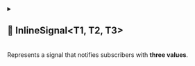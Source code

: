 
<details>
  <summary>
    <h2>🧩 InlineSignal&lt;T1, T2, T3&gt;</h2>
    <br> Represents a signal that notifies subscribers with <b>three values</b>.
  </summary>

```csharp
public sealed class InlineSignal<T1, T2, T3> : ISignal<T1, T2, T3>
```

- **Description:** Represents a signal that notifies subscribers with **three values**.
- **Type parameters:**
    - `T1` — the first emitted value
    - `T2` — the second emitted value
    - `T3` — the third emitted value

---

### 🏗️ Constructors

#### `InlineSignal(Action<Action<T1, T2, T3>>, Action<Action<T1, T2, T3>>)`

```csharp
public InlineSignal(Action<Action<T1, T2, T3>> subscribe, Action<Action<T1, T2, T3>> unsubscribe)
```

- **Description:** Initializes a new instance with provided subscription and unsubscription delegates.
- **Parameters:**
    - `subscribe` — Action handling subscription logic
    - `unsubscribe` — Action handling unsubscription logic
- **Throws:** `ArgumentNullException` if `subscribe` or `unsubscribe` is null.

---

### 🏹 Methods

#### `Subscribe(Action<T1, T2, T3>)`

```csharp
public Subscription<T1, T2, T3> Subscribe(Action<T1, T2, T3> action)
```

- **Description:** Subscribes an action to be invoked whenever the signal is triggered.
- **Parameter:** `action` – The delegate to be called when the value changes.
- **Returns:** The active [subscription](../Signals/Subscription.md#subscriptiont1-t2-t3) that can be used to dispose of
  it.

#### `Unsubscribe(Action<T1, T2, T3>)`

```csharp
public void Unsubscribe(Action<T1, T2, T3> action)
```

- **Description:** Removes a previously registered action so it will no longer be invoked when the signal is triggered.
- **Parameters:** `action` – The delegate to remove from the subscription list.

</details>